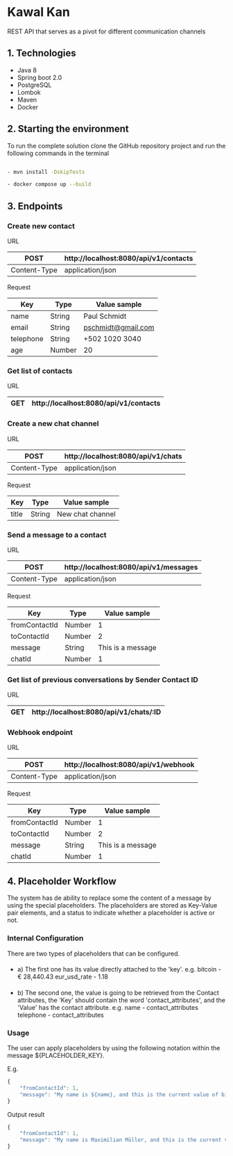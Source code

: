 # Kawal Kan
REST API that serves as a pivot for different communication channels

## 1. Technologies

- Java 8
- Spring boot 2.0
- PostgreSQL
- Lombok
- Maven
- Docker

## 2. Starting the environment
To run the complete solution clone the GitHub repository project and run the following commands in the terminal


```bash

- mvn install -DskipTests

- docker compose up --build

```

## 3. Endpoints



### Create new contact

URL

| POST         | http://localhost:8080/api/v1/contacts  |
| ------------ | -------------------------------------- |
| Content-Type | application/json                       |

Request

| Key          | Type              | Value sample       |
| ------------ | ----------------- | ------------------ |
| name         | String            | Paul Schmidt       |
| email        | String            | pschmidt@gmail.com |
| telephone    | String            | +502 1020 3040     |
| age          | Number            | 20                 |


### Get list of contacts

URL

| GET           | http://localhost:8080/api/v1/contacts |
| ------------- | ------------------------------------- |


### Create a new chat channel

URL

| POST         | http://localhost:8080/api/v1/chats     |
| ------------ | -------------------------------------- |
| Content-Type | application/json                       |

Request

| Key           | Type             | Value sample       |
| ------------- | ---------------- | ------------------ |
| title         | String           | New chat channel   |


### Send a message to a contact

URL

| POST          | http://localhost:8080/api/v1/messages |
| ------------- | ------------------------------------- |
| Content-Type  | application/json                      |

Request

| Key           | Type             | Value sample       |
| ------------- | ---------------- | ------------------ |
| fromContactId | Number           | 1                  |
| toContactId   | Number           | 2                  |
| message       | String           | This is a message  |
| chatId        | Number           | 1                  |


### Get list of previous conversations by Sender Contact ID

URL

| GET           | http://localhost:8080/api/v1/chats/:ID |
| ------------- | -------------------------------------- |


### Webhook endpoint

URL

| POST          | http://localhost:8080/api/v1/webhook  |
| ------------- | ------------------------------------- |
| Content-Type  | application/json                      |

Request

| Key           | Type             | Value sample       |
| ------------- | ---------------- | ------------------ |
| fromContactId | Number           | 1                  |
| toContactId   | Number           | 2                  |
| message       | String           | This is a message  |
| chatId        | Number           | 1                  |


## 4. Placeholder Workflow
 
The system has de ability to replace some the content of a message by using the special placeholders.
The placeholders are stored as Key-Value pair elements, and a status to indicate whether a placeholder is active or not.

### Internal Configuration

There are two types of placeholders that can be configured.

#### 
- a) The first one has its value directly attached to the 'key'. 
  e.g. 
  bitcoin - € 28,440.43
  eur_usd_rate - 1.18

#### 
- b) The second one, the value is going to be retrieved from the Contact attributes, the 'Key' should contain the word 'contact_attributes', and the 'Value' has the contact attribute. 
  e.g.
  name - contact_attributes
  telephone - contact_attributes

### Usage

The user can apply placeholders by using the following notation within the message ${PLACEHOLDER_KEY}.

E.g.
```javascript
{
    "fromContactId": 1,
    "message": "My name is ${name}, and this is the current value of bitcoin ${bitcoin}"
}
```

Output result
```javascript
{
    "fromContactId": 1,
    "message": "My name is Maximilian Müller, and this is the current value of bitcoin € 28,440.43"
}
```




